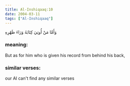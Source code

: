 ```yaml
---
title: Al-Inshiqaaq:10
date: 2004-03-11
tags: ["Al-Inshiqaaq"]
---
```

وَأَمَّا مَنْ أُوتِيَ كِتَابَهُ وَرَاءَ ظَهْرِهِ
### meaning: 
But as for him who is given his record from behind his back,
### similar verses: 

our AI can't find any similar verses




